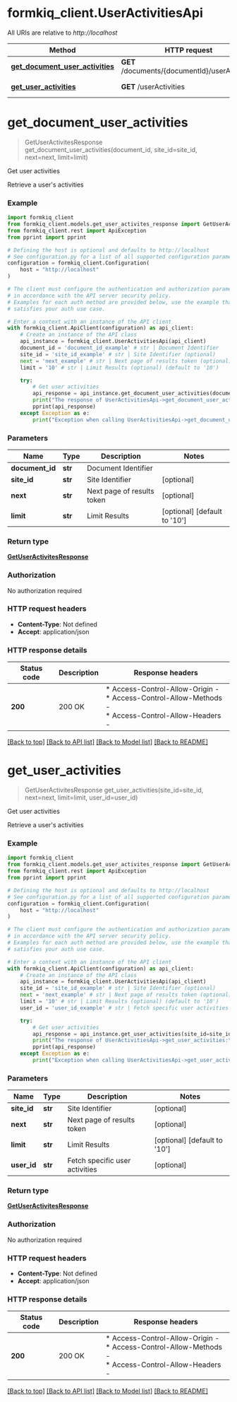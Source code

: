 # formkiq_client.UserActivitiesApi

All URIs are relative to *http://localhost*

Method | HTTP request | Description
------------- | ------------- | -------------
[**get_document_user_activities**](UserActivitiesApi.md#get_document_user_activities) | **GET** /documents/{documentId}/userActivities | Get user activities
[**get_user_activities**](UserActivitiesApi.md#get_user_activities) | **GET** /userActivities | Get user activities


# **get_document_user_activities**
> GetUserActivitesResponse get_document_user_activities(document_id, site_id=site_id, next=next, limit=limit)

Get user activities

Retrieve a user's activities

### Example


```python
import formkiq_client
from formkiq_client.models.get_user_activites_response import GetUserActivitesResponse
from formkiq_client.rest import ApiException
from pprint import pprint

# Defining the host is optional and defaults to http://localhost
# See configuration.py for a list of all supported configuration parameters.
configuration = formkiq_client.Configuration(
    host = "http://localhost"
)

# The client must configure the authentication and authorization parameters
# in accordance with the API server security policy.
# Examples for each auth method are provided below, use the example that
# satisfies your auth use case.

# Enter a context with an instance of the API client
with formkiq_client.ApiClient(configuration) as api_client:
    # Create an instance of the API class
    api_instance = formkiq_client.UserActivitiesApi(api_client)
    document_id = 'document_id_example' # str | Document Identifier
    site_id = 'site_id_example' # str | Site Identifier (optional)
    next = 'next_example' # str | Next page of results token (optional)
    limit = '10' # str | Limit Results (optional) (default to '10')

    try:
        # Get user activities
        api_response = api_instance.get_document_user_activities(document_id, site_id=site_id, next=next, limit=limit)
        print("The response of UserActivitiesApi->get_document_user_activities:\n")
        pprint(api_response)
    except Exception as e:
        print("Exception when calling UserActivitiesApi->get_document_user_activities: %s\n" % e)
```



### Parameters


Name | Type | Description  | Notes
------------- | ------------- | ------------- | -------------
 **document_id** | **str**| Document Identifier | 
 **site_id** | **str**| Site Identifier | [optional] 
 **next** | **str**| Next page of results token | [optional] 
 **limit** | **str**| Limit Results | [optional] [default to &#39;10&#39;]

### Return type

[**GetUserActivitesResponse**](GetUserActivitesResponse.md)

### Authorization

No authorization required

### HTTP request headers

 - **Content-Type**: Not defined
 - **Accept**: application/json

### HTTP response details

| Status code | Description | Response headers |
|-------------|-------------|------------------|
**200** | 200 OK |  * Access-Control-Allow-Origin -  <br>  * Access-Control-Allow-Methods -  <br>  * Access-Control-Allow-Headers -  <br>  |

[[Back to top]](#) [[Back to API list]](../README.md#documentation-for-api-endpoints) [[Back to Model list]](../README.md#documentation-for-models) [[Back to README]](../README.md)

# **get_user_activities**
> GetUserActivitesResponse get_user_activities(site_id=site_id, next=next, limit=limit, user_id=user_id)

Get user activities

Retrieve a user's activities

### Example


```python
import formkiq_client
from formkiq_client.models.get_user_activites_response import GetUserActivitesResponse
from formkiq_client.rest import ApiException
from pprint import pprint

# Defining the host is optional and defaults to http://localhost
# See configuration.py for a list of all supported configuration parameters.
configuration = formkiq_client.Configuration(
    host = "http://localhost"
)

# The client must configure the authentication and authorization parameters
# in accordance with the API server security policy.
# Examples for each auth method are provided below, use the example that
# satisfies your auth use case.

# Enter a context with an instance of the API client
with formkiq_client.ApiClient(configuration) as api_client:
    # Create an instance of the API class
    api_instance = formkiq_client.UserActivitiesApi(api_client)
    site_id = 'site_id_example' # str | Site Identifier (optional)
    next = 'next_example' # str | Next page of results token (optional)
    limit = '10' # str | Limit Results (optional) (default to '10')
    user_id = 'user_id_example' # str | Fetch specific user activities (optional)

    try:
        # Get user activities
        api_response = api_instance.get_user_activities(site_id=site_id, next=next, limit=limit, user_id=user_id)
        print("The response of UserActivitiesApi->get_user_activities:\n")
        pprint(api_response)
    except Exception as e:
        print("Exception when calling UserActivitiesApi->get_user_activities: %s\n" % e)
```



### Parameters


Name | Type | Description  | Notes
------------- | ------------- | ------------- | -------------
 **site_id** | **str**| Site Identifier | [optional] 
 **next** | **str**| Next page of results token | [optional] 
 **limit** | **str**| Limit Results | [optional] [default to &#39;10&#39;]
 **user_id** | **str**| Fetch specific user activities | [optional] 

### Return type

[**GetUserActivitesResponse**](GetUserActivitesResponse.md)

### Authorization

No authorization required

### HTTP request headers

 - **Content-Type**: Not defined
 - **Accept**: application/json

### HTTP response details

| Status code | Description | Response headers |
|-------------|-------------|------------------|
**200** | 200 OK |  * Access-Control-Allow-Origin -  <br>  * Access-Control-Allow-Methods -  <br>  * Access-Control-Allow-Headers -  <br>  |

[[Back to top]](#) [[Back to API list]](../README.md#documentation-for-api-endpoints) [[Back to Model list]](../README.md#documentation-for-models) [[Back to README]](../README.md)

